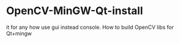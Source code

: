 # OpenCV-MinGW-Qt-install
it for any how use gui instead console. How to build OpenCV libs for Qt+mingw
